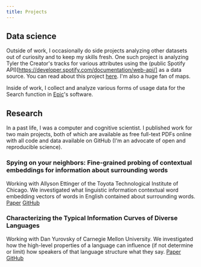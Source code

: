 ```yaml
---
title: Projects
---
```


## Data science

Outside of work, I occasionally do side projects analyzing other datasets out of curiosity and to keep my skills fresh. One such project is analyzing Tyler the Creator's tracks for various attributes using the (public Spotify API)[https://developer.spotify.com/documentation/web-api/] as a data source. You can read about this project [here](https://github.com/jklafka/tyler-tracks). I'm also a huge fan of maps.

Inside of work, I collect and analyze various forms of usage data for the Search function in [Epic](epic.com)'s software.


## Research

In a past life, I was a computer and cognitive scientist. I published work for two main projects, both of which are available as free full-text PDFs online with all code and data available on GitHub (I'm an advocate of open and reproducible science).

### Spying on your neighbors: Fine-grained probing of contextual embeddings for information about surrounding words

Working with Allyson Ettinger of the Toyota Technological Institute of Chicago. We investigated what linguistic information contextual word embedding vectors of words in English contained about surrounding words. [Paper](https://arxiv.org/abs/2005.01810) [GitHub](https://github.com/jklafka/context-probes)

### Characterizing the Typical Information Curves of Diverse Languages

Working with Dan Yurovsky of Carnegie Mellon University. We investigated how the high-level properties of a language can influence (if not determine or limit) how speakers of that language structure what they say. [Paper](https://www.mdpi.com/1099-4300/23/10/1300) [GitHub](https://github.com/jklafka/language-modeling)
